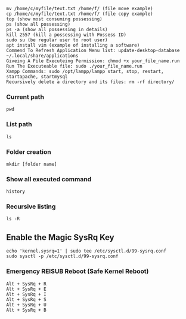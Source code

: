 ```
mv /home/c/myfile/text.txt /home/f/ (file move example)
cp /home/c/myfile/text.txt /home/f/ (file copy example)
top (show most consuming possessing)
ps (show all possessing)
ps -a (show all possessing in details)
kill 2557 (kill a possessing with Possess ID)
sudo su (be regular user to root user)
apt install vim (example of installing a software)
Commend To Refresh Application Menu list: update-desktop-database ~/.local/share/applications
Giveing A File Executeing Permission: chmod +x your_file_name.run
Run The Executeable file: sudo ./your_file_name.run
Xampp Commands: sudo /opt/lampp/lampp start, stop, restart, startapache, startmysql
Recursively delete a directory and its files: rm -rf directory/
```


### Current path ###
```
pwd
```

### List path ###
```
ls
```

### Folder creation ###
```
mkdir [folder name]
```

### Show all executed command ###
```
history
```

### Recursive listing ###
```
ls -R
```

## Enable the Magic SysRq Key ##
```
echo 'kernel.sysrq=1' | sudo tee /etc/sysctl.d/99-sysrq.conf
sudo sysctl -p /etc/sysctl.d/99-sysrq.conf
```

### Emergency REISUB Reboot (Safe Kernel Reboot) ###
```
Alt + SysRq + R
Alt + SysRq + E
Alt + SysRq + I
Alt + SysRq + S
Alt + SysRq + U
Alt + SysRq + B

```
